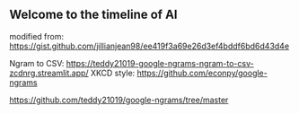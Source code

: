 ## Welcome to the timeline of AI

modified from: https://gist.github.com/jillianjean98/ee419f3a69e26d3ef4bddf6bd6d43d4e

Ngram to CSV: https://teddy21019-google-ngrams-ngram-to-csv-zcdnrg.streamlit.app/ 
XKCD style: https://github.com/econpy/google-ngrams 

https://github.com/teddy21019/google-ngrams/tree/master 

